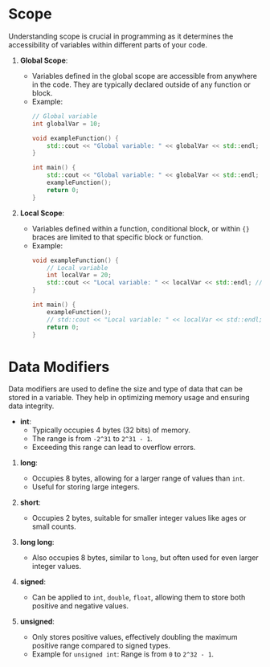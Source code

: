 # Scope

Understanding scope is crucial in programming as it determines the accessibility of variables within different parts of your code.

1. **Global Scope**: 
   - Variables defined in the global scope are accessible from anywhere in the code. They are typically declared outside of any function or block.
   - Example: 
     ```cpp
     // Global variable
     int globalVar = 10;

     void exampleFunction() {
         std::cout << "Global variable: " << globalVar << std::endl; // Accessible here
     }

     int main() {
         std::cout << "Global variable: " << globalVar << std::endl; // Accessible here
         exampleFunction();
         return 0;
     }
     ```

2. **Local Scope**: 
   - Variables defined within a function, conditional block, or within `{}` braces are limited to that specific block or function.
   - Example:
     ```cpp
     void exampleFunction() {
         // Local variable
         int localVar = 20;
         std::cout << "Local variable: " << localVar << std::endl; // Accessible here
     }

     int main() {
         exampleFunction();
         // std::cout << "Local variable: " << localVar << std::endl; // Error: localVar is not defined
         return 0;
     }
     ```

# Data Modifiers

Data modifiers are used to define the size and type of data that can be stored in a variable. They help in optimizing memory usage and ensuring data integrity.

- **int**: 
  - Typically occupies 4 bytes (32 bits) of memory.
  - The range is from `-2^31` to `2^31 - 1`.
  - Exceeding this range can lead to overflow errors.

1. **long**: 
   - Occupies 8 bytes, allowing for a larger range of values than `int`.
   - Useful for storing large integers.

2. **short**: 
   - Occupies 2 bytes, suitable for smaller integer values like ages or small counts.

3. **long long**: 
   - Also occupies 8 bytes, similar to `long`, but often used for even larger integer values.

4. **signed**: 
   - Can be applied to `int`, `double`, `float`, allowing them to store both positive and negative values.

5. **unsigned**: 
   - Only stores positive values, effectively doubling the maximum positive range compared to signed types.
   - Example for `unsigned int`: Range is from `0` to `2^32 - 1`.
